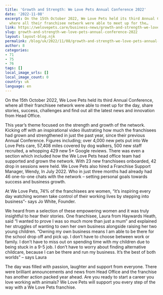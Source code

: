 ```yaml
---
title: 'Growth and Strength: We Love Pets Annual Conference 2022'
date: '2022-11-08'
excerpt: On the 15th October 2022, We Love Pets held its third Annual Conference,
  where all their franchisee network were able to meet up for the…
link: https://welovepets.care/business-news/growth-and-strength-we-love-pets-annual-conference-2022/
slug: growth-and-strength-we-love-pets-annual-conference-2022
layout: layout-blog.njk
permalink: /blog/uk/2022/11/08/growth-and-strength-we-love-pets-annual-conference-2022/
author: 8
categories:
- 71
- 75
- 76
tags: []
local_image_urls: []
local_image_count: 0
country: uk
language: en
---
```


On the 15th October 2022, We Love Pets held its third Annual Conference, where all their franchisee network were able to meet up for the day, share stories, success, challenges and find out all the latest news and innovation from Head Office.

This year’s theme focused on the strength and growth of the network. Kicking off with an inspirational video illustrating how much the franchisees had grown and strengthened in just the past year, since their previous Annual Conference. Figures including; over 4,000 new pets put into We Love Pets care, 57,408 miles covered by dog walkers, 500 new staff recruited, a whopping 429 new 5\* Google reviews. There was even a section which included how the We Love Pets head office team had supported and grown the network. With 23 new franchisees onboarded, 42 drop in sessions were held. We Love Pets also hired a Franchise Support Manager, Wendy, In July 2022. Who in just three months had already had 46 one-to-one chats with the network – setting personal goals towards success and business growth.

At We Love Pets, 74% of the franchisees are women, “it’s inspiring every day watching women take control of their working lives by stepping into business”- says Jo White, Founder.

We heard from a selection of these empowering women and it was truly insightful to hear their stories. One franchisee, Laura from Haywards Heath, said “I wanted to prove I was so much more than just a mum” and explained her struggles of wanting to own her own business alongside raising her two young children. “Owning my own business means I am able to be there for the school drop off and pick up. I don’t have to choose between work or family. I don’t have to miss out on spending time with my children due to being stuck in a 9-5 job. I don’t have to worry about finding alternative childcare, because I can be there and run my business. It’s the best of both worlds” – says Laura

The day was filled with passion, laughter and support from everyone. There were brilliant announcements and news from Head Office and the franchise has another action packed year ahead. Are you ready to start a career you love working with animals? We Love Pets will support you every step of the way with a We Love Pets franchise.